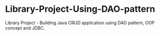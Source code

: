 # Library-Project-Using-DAO-pattern
Library Project - Building Java CRUD application using DAO pattern, OOP concept and JDBC.
